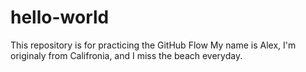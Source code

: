 # hello-world
This repository is for practicing the GitHub Flow
My name is Alex, I'm originaly from Califronia, and I miss the beach everyday.
